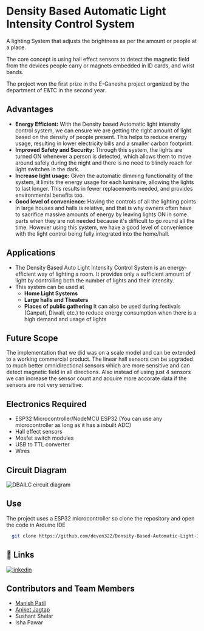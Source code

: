 
# Density Based Automatic Light Intensity Control System

A lighting System that adjusts the brightness as per the amount or people at a place.

The core concept is using hall effect sensors to detect the
magnetic field from the devices people carry or magnets
embedded in ID cards, and wrist bands.

The project won the first prize in the E-Ganesha project organized
by the department of E&TC in the second year.

## Advantages

- **Energy Efficient:** With the Density based Automatic light intensity control system, we can ensure we are getting the right amount of light based on the density of people present. This helps to reduce energy usage, resulting in lower electricity bills and a smaller carbon footprint.
- **Improved Safety and Security:** Through this system, the lights are turned ON whenever a person is detected, which allows them to move around safely during the night and there is no need to blindly reach for light switches in the dark.
- **Increase light usage:** Given the automatic dimming functionality of the system, it limits the energy usage for each luminaire, allowing the lights to last longer. This results in fewer replacements needed, and provides environmental benefits too.
- **Good level of convenience:** Having the controls of all the lighting points in large houses and halls is relative, and that is why owners often have to sacrifice massive amounts of energy by leaving lights ON in some parts when they are not needed because it's difficult to go round all the time. However using this system, we have a good level of convenience with the light control being fully integrated into the home/hall.

## Applications

- The Density Based Auto Light Intensity Control System is an energy-efficient way of lighting a room. It provides only a sufficient amount of light by controlling both the number of lights and their intensity.
- This system can be used at
  * **Home Light Systems**
  * **Large halls and Theaters**
  * **Places of public gathering**
It can also be used during festivals (Ganpati, Diwali, etc.) to reduce energy
consumption when there is a high demand and usage of lights

## Future Scope

The implementation that we did was on a scale model and can be extended to a working commercial product. The linear hall sensors can be upgraded to much better omnidirectional sensors which are more sensitive and can detect magnetic field in all directions. Also instead of using just 4 sensors we can increase the sensor count and acquire more accorate data if the sensors are not very sensitive.
## Electronics Required

 - ESP32 Microcontroller/NodeMCU ESP32 (You can use any microcontroller as long as it has a inbuilt ADC)
 - Hall effect sensors
 - Mosfet switch modules
 - USB to TTL converter
 - Wires

## Circuit Diagram

![DBAILC circuit diagram](https://user-images.githubusercontent.com/59637955/206902327-0f313777-0fb2-4e8c-8ed6-d537c9fe57ad.png)

## Use

The project uses a ESP32 microcontroller so clone the repository and open the code in Arduino IDE

```bash
  git clone https://github.com/deven322/Density-Based-Automatic-Light-Intensity-Control-System.git
```


## 🔗 Links
[![linkedin](https://img.shields.io/badge/linkedin-0A66C2?style=for-the-badge&logo=linkedin&logoColor=white)](https://www.linkedin.com/in/deven-patil-067530209/)


## Contributors and Team Members

- [Manish Patil](https://github.com/Manish1803)
- [Aniket Jagtap](https://github.com/aniketajagtap)
- Sushant Shelar
- Isha Pawar
